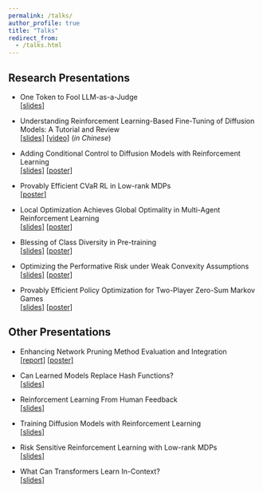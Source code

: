 ```yaml
---
permalink: /talks/
author_profile: true
title: "Talks"
redirect_from:
  - /talks.html
---
```


## Research Presentations

* One Token to Fool LLM-as-a-Judge  
[[slides]](<https://yulaizhao.com/files/slides_master-RM.pdf>)

* Understanding Reinforcement Learning-Based Fine-Tuning of Diffusion Models: A Tutorial and Review  
[[slides]](<https://yulaizhao.com/files/slides_RL-finetuning.pdf>) [[video]](https://event.baai.ac.cn/activities/821) (*in Chinese*)

* Adding Conditional Control to Diffusion Models with Reinforcement Learning  
[[slides]](<https://yulaizhao.com/files/slides_adding-control.pdf>) [[poster]](<https://yulaizhao.com/files/poster_adding-control.pdf>)

* Provably Efficient CVaR RL in Low-rank MDPs  
[[poster]](<https://yulaizhao.com/files/poster_risk.pdf>)

* Local Optimization Achieves Global Optimality in Multi-Agent Reinforcement Learning  
[[slides]](<https://yulaizhao.com/files/slides_localpgt.pdf>) [[poster]](<https://yulaizhao.com/files/poster_localpgt.pdf>)

* Blessing of Class Diversity in Pre-training  
[[slides]](<https://yulaizhao.com/files/slides_blessing.pdf>) [[poster]](<https://yulaizhao.com/files/poster_blessing.pdf>)

* Optimizing the Performative Risk under Weak Convexity Assumptions  
[[slides]](<https://yulaizhao.com/files/slides_optml.pdf>) [[poster]](<https://yulaizhao.com/files/poster_optml.pdf>)

* Provably Efficient Policy Optimization for Two-Player Zero-Sum Markov Games  
[[slides]](<https://yulaizhao.com/files/slides_pgt.pdf>) [[poster]](<https://yulaizhao.com/files/poster_pgt.pdf>)

## Other Presentations

* Enhancing Network Pruning Method Evaluation and Integration  
[[report]](<https://yulaizhao.com/files/report_COS598D_final.pdf>) [[poster]](<https://yulaizhao.com/files/poster_COS598D_final.pdf>)

* Can Learned Models Replace Hash Functions?  
[[slides]](<https://yulaizhao.com/files/slides_LMHashing.pdf>)

* Reinforcement Learning From Human Feedback  
[[slides]](<https://yulaizhao.com/files/slides_RLHF.pdf>)

* Training Diffusion Models with Reinforcement Learning  
[[slides]](<https://yulaizhao.com/files/slides_training_diffusion_RL.pdf>)

* Risk Sensitive Reinforcement Learning with Low-rank MDPs  
[[slides]](<https://yulaizhao.com/files/slides_riskRL.pdf>)  

<!-- * Eigenface++: Face Recognition with Deep PCA  
[[report]](<https://yulaizhao.com/files/report_ECE571_final.pdf>) [[slides]](<https://yulaizhao.com/files/slides_ECE571_final.pdf>) -->

* What Can Transformers Learn In-Context?  
[[slides]](<https://yulaizhao.com/files/slides_in_context_learning.pdf>)
